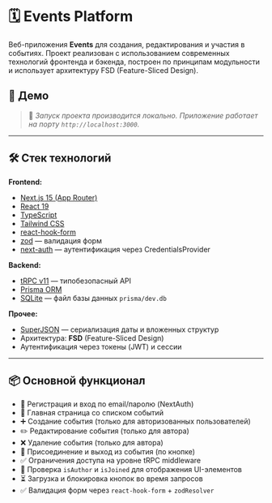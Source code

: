 # 🗓️ Events Platform

Веб-приложения **Events** для создания, редактирования и участия в событиях. Проект реализован с использованием современных технологий фронтенда и бэкенда, построен по принципам модульности и использует архитектуру FSD (Feature-Sliced Design).

## 🚀 Демо

> 📌 _Запуск проекта производится локально. Приложение работает на порту `http://localhost:3000`._

---

## 🛠️ Стек технологий

**Frontend:**

- [Next.js 15 (App Router)](https://nextjs.org/docs/app)
- [React 19](https://react.dev/)
- [TypeScript](https://www.typescriptlang.org/)
- [Tailwind CSS](https://tailwindcss.com/)
- [react-hook-form](https://react-hook-form.com/)
- [zod](https://zod.dev/) — валидация форм
- [next-auth](https://next-auth.js.org/) — аутентификация через CredentialsProvider

**Backend:**

- [tRPC v11](https://trpc.io/) — типобезопасный API
- [Prisma ORM](https://www.prisma.io/)
- [SQLite](https://www.sqlite.org/) — файл базы данных `prisma/dev.db`

**Прочее:**

- [SuperJSON](https://github.com/blitz-js/superjson) — сериализация даты и вложенных структур
- Архитектура: **FSD** (Feature-Sliced Design)
- Аутентификация через токены (JWT) и сессии

---

## 📦 Основной функционал

- 👤 Регистрация и вход по email/паролю (NextAuth)
- 🧭 Главная страница со списком событий
- ➕ Создание события (только для авторизованных пользователей)
- ✏️ Редактирование события (только для автора)
- ❌ Удаление события (только для автора)
- 📅 Присоединение и выход из события (по кнопке)
- ✅ Ограничения доступа на уровне tRPC middleware
- 🔐 Проверка `isAuthor` и `isJoined` для отображения UI-элементов
- ⏳ Загрузка и блокировка кнопок во время запросов
- ✅ Валидация форм через `react-hook-form` + `zodResolver`
